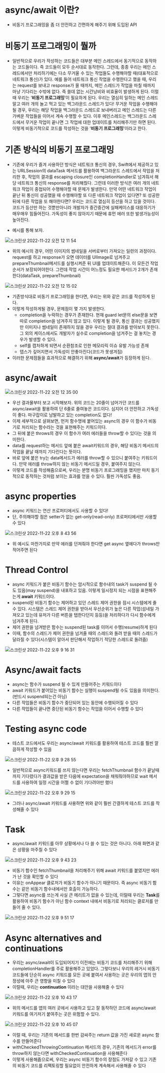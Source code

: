 # async/await 이란?

- 비동기 프로그래밍을 좀 더 안전하고 간편하게 해주기 위해 도입된 API

# 비동기 프로그래밍이 뭘까

- 일반적으로 우리가 작성하는 코드들은 대부분 메인 스레드에서 동기적으로 동작하는 코드들이다. 즉 코드들이 모두 순서대로 동작한다. 그런데, 종종 우리는 메인 스레드에서만 처리하기에는 다소 무거울 수 있는 작업들도 수행해야할 때(대표적으로 네트워크 통신)가 있다. 예를 들어 네트워크 통신 작업을 수행한다고 했을 때, 우리는 request를 보내고 response가 올 때까지, 메인 스레드가 작업을 마칠 때까지 마냥 기다리는 수밖에 없다. 즉 쓸데 없는 시간낭비와 비효율이 발생하게 된다. 이럴 때 우리는 ‘**비동기 프로그래밍**’이 필요하게 된다. 우리는 열심히 일하는 메인 스레드말고 여러 개의 놀고 먹고 있는 백그라운드 스레드가 있다! 무거운 작업을 수행해야될 경우, 우리는 해당 작업을 백그라운드 스레드로 보내버리고 메인 스레드는 다른 가벼운 작업들을 이어서 계속 수행할 수 있다. 이후 메인스레드는 백그라운드 스레드에서 무거운 작업이 끝나면 그 작업에 대한 업데이트를 처리해주기만 하면 된다. 이렇게 비동기적으로 코드를 작성하는 것을 ‘**비동기 프로그래밍**’이라고 한다.

# 기존 방식의 비동기 프로그래밍

- 기존에 우리가 즐겨 사용하던 방식은 네트워크 통신의 경우, Swift에서 제공하고 있는 URLSession의 dataTask 메서드를 활용하여 백그라운드 스레드에서 작업을 처리한 후, 작업의 결과를 escaping closure인 completionHandler로 넘겨줘서 해당 네트워크 통신의 response를 처리해줬다. 그런데 이러한 방식은 여러 개의 네트워크 작업이 중첩되어 수행해야할 때 문제가 발생한다. 만약 어떤 네트워크 작업이 끝난 뒤 통신이 성공했을 때 수행해야할 또 다른 네트워크 작업이 있다면? 또 성공한 뒤에 다른 작업을 또 해야한다면? 우리는 코드로 열심히 등산을 하고 있을 것이다. 코드가 등산만 하는 것뿐만아니라 개발자가 중간중간에 실패케이스를 대응하기가 매우매우 힘들어진다. 가독성이 좋지 않아지기 때문에 휴먼 에러 또한 발생가능성이 높아진다.

- 예시를 통해 보자.

![스크린샷 2022-11-22 오전 12 11 54](https://user-images.githubusercontent.com/87598209/203332223-1a02a5e1-0f8c-43b8-a9dd-67a30cd7804c.png)

- 위의 예시의 경우, 어떤 이미지의 썸네일을 서버로부터 가져오는 일련의 과정이다. request를 하고 response가 오면 데이터를 UIImage로 넘겨주고 prepareThumbnail메서드를 실행시켜준 뒤 UI를 업데이트해준다. 이 모든건 작업 순서가 보장되어야한다. 그런데 작업 시간이 어느정도 필요한 메서드가 2개가 존재한다(dataTask, prepareThumbnail)

![스크린샷 2022-11-22 오전 12 15 02](https://user-images.githubusercontent.com/87598209/203332284-7a635e20-b6b8-4c60-bfde-1a7256082194.png)

- 기존방식대로 비동기 프로그래밍을 한다면, 우리는 위와 같은 코드를 작성하게 된다.
- 이렇게 작성하게될 경우, 문제점이 몇 가지 발생한다.
    - completion을 누락하는 경우가 존재한다. 현재 guard let문의 else문을 보면 따로 completion을 넘겨주지 않고 있다. 이렇게 될 경우, 통신 결과는 성공했지만 이미지나 썸네일이 존재하지 않을 경우 우리는 절대 결과를 받아보지 못한다. 그 외의 케이스에서도 개발자가 실수로 completion을 넘겨주는 걸 놓치는 경우가 발생할 수 있다.
    - self를 캡처하게 되면서 순환참조로 인한 메모리릭 이슈 유발 가능성 존재
    - 뎁스가 깊어지면서 가독성이 안좋아진다(코드가 못생겨짐)
- 이러한 문제점들을 효과적으로 해결하기 위해 **async/await**가 등장하게 된다.

# async/await

![스크린샷 2022-11-22 오전 12 35 00](https://user-images.githubusercontent.com/87598209/203332365-cb1ba4e1-5f88-46ed-bd0f-9567da1d59cb.png)

- 우선 결과물부터 보고 시작해보자. 위의 코드는 20줄이 넘어가던 코드를 async/await을 활용하여 단 6줄로 줄여놓은 코드이다. 심지어 더 안전하고 가독성이 좋다. 마구잡이로 남발하고 있는 completion도 없다!
- 이제 세부적으로 살펴보면, 먼저 함수명에 붙어있는 async의 경우 이 함수가 비동기로 처리되는 함수라는 것을 표현해주는 키워드이다.
- 그 뒤에 붙은 throws의 경우 이 함수가 여러 에러들을 throw할 수 있다는 것을 의미한다.
- data를 request하는 메서드 앞에 붙은 await키워드의 경우, 해당 비동기 메서드의 작업을 끝날 때까지 기다린다는 뜻이다.
- 바로 앞에 붙은 try는 data메서드가 에러를 throw할 수 있으니 붙여주는 키워드이다. 만약 에러를 throw하지 않는 비동기 메서드일 경우, 붙여주지 않는다.
- 이렇게 코드를 작성해줌으로써, 우리는 분명 비동기 프로그래밍을 했지만 마치 동기적으로 동작하는 것처럼 보이는 효과를 얻을 수 있다. 훨씬 가독성도 좋음.

# async properties

- async 키워드는 연산 프로퍼티에서도 사용할 수 있다!
- 단, 주의해야할 점은 setter가 없는 get-only(read-only) 프로퍼티에서만 사용할 수 있다
    
![스크린샷 2022-11-22 오후 8 43 56](https://user-images.githubusercontent.com/87598209/203332415-3a1df867-a514-423e-8098-a025d4bc3049.png)

- 위 예시도 마찬가지로 만약 에러를 던져줘야 한다면 get async 옆에다가 throws만 적어주면 된다

# Thread Control

- async 키워드가 붙은 비동기 함수는 암시적으로 함수내의 task가 suspend 될 수도 있음(may suspend)을 내포하고 있음. 이렇게 일시정지 되는 시점을 표현해주는게 **await** 키워드이다.
- suspend된 비동기 함수는 제어하고 있던 스레드 제어 권한을 잠시 시스템에게 줄 수 있다. 시스템은 스레드 제어 권한을 받아서 우선순위가 높은 다른 작업(섬네일 가져오고 있는데 유저가 다른 버튼을 탭한다던지 등등)을 처리하다가 다시 함수에게 넘겨주게 된다.
- 제어 권한을 넘겨받은 함수는 suspend된 task를 이어서 수행(resume)하게 된다
- 이때, 함수의 스레드가 제어 권한을 넘겨줄 때의 스레드와 돌려 받을 때의 스레드가 달라질 수 있다(시스템이 알아서 판단해서 작업하기 적당한 스레드로 돌려줌)
    
![스크린샷 2022-11-22 오후 9 16 31](https://user-images.githubusercontent.com/87598209/203332445-2d107593-f88e-4bae-8bcc-f89ec1358ca5.png)

# Async/await facts

- async는 함수가 suspend 될 수 있게 만들어주는 키워드이다
- await 키워드가 붙어있는 비동기 함수는 실행이 suspend될 수도 있음을 의미한다.(반드시 suspend되는건 아님)
- 다른 작업들은 비동기 함수가 중단되어 있는 동안에 수행되어질 수 있다
- 다른 작업들이 끝나면 중단된 비동기 함수는 작업을 이어서 수행할 수 있다

# Testing async code

- 테스트 코드에서도 우리는 async/await 키워드를 활용하여 테스트 코드를 훨씬 깔끔하게 작성할 수 있음

![스크린샷 2022-11-22 오후 9 28 55](https://user-images.githubusercontent.com/87598209/203332473-7a2770f5-2d3f-4f4d-8188-68cabc17bd51.png)

- 일반적으로 async키워드를 쓰지 않는다면 우리는 fetchThumbnail 함수가 끝날때까지 기다렸다가 결과값을 받은 다음에 expectation을 채워줘야하므로 wait 메서드를 사용하여 일정 시간을 어쩔 수 없이 기다려야만 했다

![스크린샷 2022-11-22 오후 9 29 15](https://user-images.githubusercontent.com/87598209/203332495-c5438102-1c13-4e10-ba39-243876e2f121.png)
    
- 그러나 async/await 키워드를 사용하면 위와 같이 훨씬 간결하게 테스트 코드를 작성해줄 수 있다

# Task

- async/await 키워드를 아무 상황에서나 다 쓸 수 있는 것은 아니다. 아래 화면과 같은 상황을 마주칠 수 있다

![스크린샷 2022-11-22 오후 9 43 23](https://user-images.githubusercontent.com/87598209/203332508-40b930c6-9642-4eb9-8dc1-9e995df1a89f.png)

- 비동기 함수인 fetchThumbnail을 처리해주기 위해 await 키워드를 붙였지만 에러가 난 것을 확인할 수 있다
- 이유는 onAppear 클로저가 비동기 함수가 아니기 때문이다. 즉 async 비동기 함수는 같은 비동기 함수내에서만 호출이 가능하다.
- 그렇다면 async를 쓰는게 사실 큰 메리트가 없을 수 있는데, 이럴때 우리는 **Task**를 활용하여 비동기 함수가 아닌 함수 context 내에서 비동기로 처리되는 클로저를 만들어 줄 수 있다.
    
![스크린샷 2022-11-22 오후 9 51 17](https://user-images.githubusercontent.com/87598209/203332950-48dbe36d-c1d1-4819-be42-3199e22e428c.png)

# Async alternatives and continuations

- 우리는 async/await이 도입되어지기 이전에는 비동기 코드를 처리해주기 위해 completionHandler를 주로 활용해주고 있었다. 그렇다보니 우리의 레거시 비동기 코드들에 단순히 async 키워드를 모든 곳에 붙여서 사용하는 곳은 우리의 앱의 안정성에 아주 큰 영향을 미칠 수 있다
- 이럴때, 우리는 **continuation** 이라는 대안을 사용해줄 수 있다

![스크린샷 2022-11-22 오후 10 43 17](https://user-images.githubusercontent.com/87598209/203333038-5663cc28-e7bd-4ad5-82c2-ff1f13364ebd.png)

- 위의 메서드를 앱의 여러 곳에서 사용하고 있고 잘 동작하던 코드에 async/await 키워드를 여기저기 붙여주는 곳은 위험할 수 있다.

![스크린샷 2022-11-22 오후 10 45 07](https://user-images.githubusercontent.com/87598209/203333054-ed68f5ab-ad77-4b92-b917-cfe51615d206.png)

- 이럴 때, 우리는 기존의 메서드를 한번 감싸주는 return 값을 가진 새로운 async 함수를 만들어준다
- withCheckedThrowingContinuation 메서드의 경우, 기존의 메서드가 error를 throw하지 않는다면 withCheckedContinuation을 사용해준다
- 이렇게 사용해줌으로써, 우리는 async 비동기 함수의 장점도 가져갈 수 있고 기존의 비동기 코드를 리팩토링할 필요없이 안전하게 계속해서 사용해줄 수 있다
